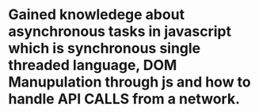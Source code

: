 # Gained knowledege about asynchronous tasks in javascript which is synchronous single threaded language, DOM Manupulation through js and how to handle API CALLS from a network.
